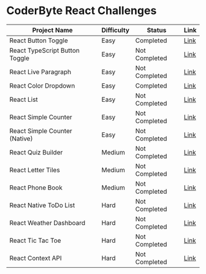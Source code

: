 # CoderByte React Challenges
<!-- markdownlint-disable-next-line MD041 -->
| Project Name | Difficulty | Status | Link |
|-------------- |------------|--------|---------------------|
| React Button Toggle               | Easy  | Completed     | [Link](./src/react_toggle_button.jsx) |
| React TypeScript Button Toggle    | Easy  | Not Completed | [Link](./src/react_toggle_button_ts.tsx) |
| React Live Paragraph              | Easy  | Not Completed | [Link](./src/react_live_paragraph.jsx) |
| React Color Dropdown              | Easy  | Completed     | [Link](./src/react_color_dropdown.jsx) |
| React List                        | Easy  | Not Completed | [Link](./src/react_list.jsx) |
| React Simple Counter              | Easy  | Not Completed | [Link](./src/react_simple_counter.jsx) |
| React Simple Counter (Native)     | Easy  | Not Completed | [Link](./src/react_simple_counter_native.jsx) |
| React Quiz Builder                | Medium| Not Completed | [Link]() |
| React Letter Tiles                | Medium| Not Completed | [Link]() |
| React Phone Book                  | Medium| Not Completed | [Link]() |
| React Native ToDo List            | Hard  | Not Completed | [Link]() |
| React Weather Dashboard           | Hard  | Not Completed | [Link]() |
| React Tic Tac Toe                 | Hard  | Not Completed | [Link]() |
| React Context API                 | Hard  | Not Completed | [Link]() |
